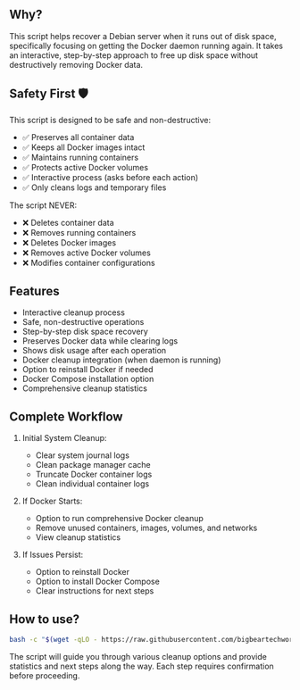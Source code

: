 ## Why?

This script helps recover a Debian server when it runs out of disk space, specifically focusing on getting the Docker daemon running again. It takes an interactive, step-by-step approach to free up disk space without destructively removing Docker data.

## Safety First 🛡️

This script is designed to be safe and non-destructive:
- ✅ Preserves all container data
- ✅ Keeps all Docker images intact
- ✅ Maintains running containers
- ✅ Protects active Docker volumes
- ✅ Interactive process (asks before each action)
- ✅ Only cleans logs and temporary files

The script NEVER:
- ❌ Deletes container data
- ❌ Removes running containers
- ❌ Deletes Docker images
- ❌ Removes active Docker volumes
- ❌ Modifies container configurations

## Features

- Interactive cleanup process
- Safe, non-destructive operations
- Step-by-step disk space recovery
- Preserves Docker data while clearing logs
- Shows disk usage after each operation
- Docker cleanup integration (when daemon is running)
- Option to reinstall Docker if needed
- Docker Compose installation option
- Comprehensive cleanup statistics

## Complete Workflow

1. Initial System Cleanup:
   - Clear system journal logs
   - Clean package manager cache
   - Truncate Docker container logs
   - Clean individual container logs

2. If Docker Starts:
   - Option to run comprehensive Docker cleanup
   - Remove unused containers, images, volumes, and networks
   - View cleanup statistics

3. If Issues Persist:
   - Option to reinstall Docker
   - Option to install Docker Compose
   - Clear instructions for next steps

## How to use?

```bash
bash -c "$(wget -qLO - https://raw.githubusercontent.com/bigbeartechworld/big-bear-scripts/master/debian-docker-disk-recovery/run.sh)"
```

The script will guide you through various cleanup options and provide statistics and next steps along the way. Each step requires confirmation before proceeding.
